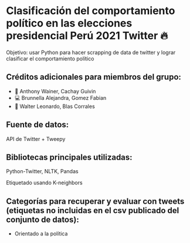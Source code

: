 # Clasificación del comportamiento político en las elecciones presidencial Perú 2021 Twitter 🔥
Objetivo: usar Python para hacer scrapping de data de twitter y lograr clasificar el comportamiento político

## Créditos adicionales para miembros del grupo: 
* 🐛 Anthony Wainer, Cachay Guivin 
* 💻 Brunnella Alejandra, Gomez Fabian
* 📖 Walter Leonardo, Blas Corrales 

## Fuente de datos:

API de Twitter + Tweepy

## Bibliotecas principales utilizadas:
Python-Twitter, NLTK, Pandas

Etiquetado usando K-neighbors

## Categorías para recuperar y evaluar con tweets (etiquetas no incluidas en el csv publicado del conjunto de datos):

- Orientado a la política
